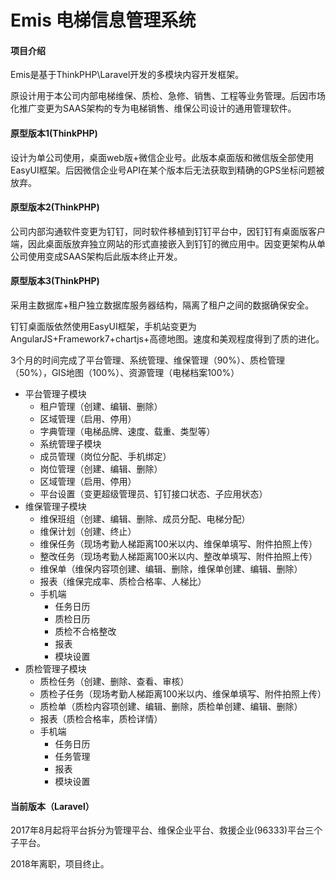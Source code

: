 # Emis 电梯信息管理系统

#### 项目介绍
Emis是基于ThinkPHP\Laravel开发的多模块内容开发框架。

原设计用于本公司内部电梯维保、质检、急修、销售、工程等业务管理。后因市场化推广变更为SAAS架构的专为电梯销售、维保公司设计的通用管理软件。

####  原型版本1(ThinkPHP)
设计为单公司使用，桌面web版+微信企业号。此版本桌面版和微信版全部使用EasyUI框架。后因微信企业号API在某个版本后无法获取到精确的GPS坐标问题被放弃。

####  原型版本2(ThinkPHP)
公司内部沟通软件变更为钉钉，同时软件移植到钉钉平台中，因钉钉有桌面版客户端，因此桌面版放弃独立网站的形式直接嵌入到钉钉的微应用中。因变更架构从单公司使用变成SAAS架构后此版本终止开发。

####  原型版本3(ThinkPHP)
采用主数据库+租户独立数据库服务器结构，隔离了租户之间的数据确保安全。

钉钉桌面版依然使用EasyUI框架，手机站变更为AngularJS+Framework7+chartjs+高德地图。速度和美观程度得到了质的进化。

3个月的时间完成了平台管理、系统管理、维保管理（90%）、质检管理（50%），GIS地图（100%）、资源管理（电梯档案100%）

- 平台管理子模块
   - 租户管理（创建、编辑、删除）
   - 区域管理（启用、停用）
   - 字典管理（电梯品牌、速度、载重、类型等）
   - 系统管理子模块
   - 成员管理（岗位分配、手机绑定）
   - 岗位管理（创建、编辑、删除）
   - 区域管理（启用、停用）
   - 平台设置（变更超级管理员、钉钉接口状态、子应用状态）
- 维保管理子模块
  -  维保班组（创建、编辑、删除、成员分配、电梯分配）
  -  维保计划（创建、终止）
  -  维保任务（现场考勤人梯距离100米以内、维保单填写、附件拍照上传）
  -  整改任务（现场考勤人梯距离100米以内、整改单填写、附件拍照上传）
  -  维保单（维保内容项创建、编辑、删除，维保单创建、编辑、删除）
  -  报表（维保完成率、质检合格率、人梯比）
  - 手机端
       - 任务日历
       - 质检日历
       - 质检不合格整改
       - 报表
       - 模块设置
- 质检管理子模块
   - 质检任务（创建、删除、查看、审核）
   - 质检子任务（现场考勤人梯距离100米以内、维保单填写、附件拍照上传）
   - 质检单（质检内容项创建、编辑、删除，质检单创建、编辑、删除）
   - 报表（质检合格率，质检详情）
   - 手机端
      - 任务日历
      - 任务管理
      - 报表
      - 模块设置
       

####  当前版本（Laravel）
2017年8月起将平台拆分为管理平台、维保企业平台、救援企业(96333)平台三个子平台。

2018年离职，项目终止。
